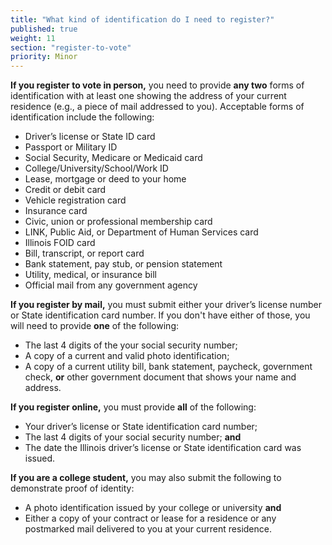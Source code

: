 ```yaml
---
title: "What kind of identification do I need to register?"
published: true
weight: 11
section: "register-to-vote"
priority: Minor
---
```


**If you register to vote in person,** you need to provide **any two** forms of identification with at least one showing the address of your current residence (e.g., a piece of mail addressed to you). Acceptable forms of identification include the following:  
- Driver’s license or State ID card  
- Passport or Military ID  
- Social Security, Medicare or Medicaid card  
- College/University/School/Work ID  
- Lease, mortgage or deed to your home  
- Credit or debit card  
- Vehicle registration card  
- Insurance card  
- Civic, union or professional membership card  
- LINK, Public Aid, or Department of Human Services card  
- Illinois FOID card  
- Bill, transcript, or report card  
- Bank statement, pay stub, or pension statement  
- Utility, medical, or insurance bill  
- Official mail from any government agency  

**If you register by mail,** you must submit either your driver’s license number or State identification card number. If you don't have either of those, you will need to provide **one** of the following:  
- The last 4 digits of the your social security number;  
- A copy of a current and valid photo identification;   
- A copy of a current utility bill, bank statement, paycheck, government check, **or** other government document that shows your name and address.  

**If you register online,** you must provide **all** of the following:  
- Your driver’s license or State identification card number;
- The last 4 digits of your social security number; **and**
- The date the Illinois driver’s license or State identification card was issued.  

**If you are a college student,** you may also submit the following to demonstrate proof of identity:  
- A photo identification issued by your college or university **and**  
- Either a copy of your contract or lease for a residence or any postmarked mail delivered to you at your current residence.  








